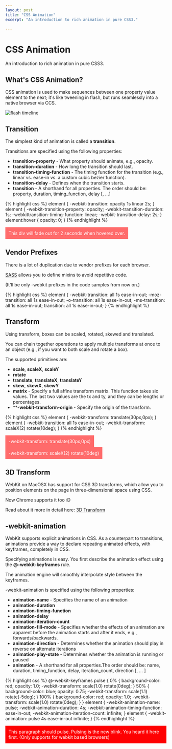 ```yaml
---
layout: post
title: "CSS Animation"
excerpt: "An introduction to rich animation in pure CSS3."

---
```


<style type="text/css">
.example {
	padding: 10px;
	background: #FF6B6B;
	color: #FFF;
	display: inline-block;
}
</style>

# CSS Animation

An introduction to rich animation in pure CSS3.

## What's CSS Animation?

CSS animation is used to make sequences between one property value element to the next; 
it's like tweening in flash, but runs seamlessly into a native browser via CCS.

![flash timeline](http://ne-zu.com/work/crd/CSSAnimation/assets/sec1_flash.png "Flash Timeline")

## Transition

The simplest kind of animation is called a **transition**.

Transitions are specified using the following properties:

- **transition-property** - What property should animate, e.g., opacity.
- **transition-duration** - How long the transition should last.
- **transition-timing-function** - The timing function for the transition (e.g., linear vs. ease-in vs. a custom cubic bezier function).
- **transition-delay** - Defines when the transition starts.
- **transition** - A shorthand for all properties. The order should be: property, duration, timing_function, delay [, ...]

{% highlight css %}
element {
  -webkit-transition: opacity 1s linear 2s;
}
element {
  -webkit-transition-property: opacity;
  -webkit-transition-duration: 1s;
  -webkittransition-timing-function: linear;
  -webkit-transition-delay: 2s;
}
element:hover {
  opacity: 0;
}
{% endhighlight %}

<style type="text/css">
#example-one {
  -webkit-transition: opacity 1s linear 2s;
  -moz-transition: opacity 1s linear 2s;
  -o-transition: opacity 1s linear 2s;
  -ms-transition: opacity 1s linear 2s;
  transition: opacity 1s linear 2s;
}
#example-one:hover {
	opacity: 0;
}
</style>
<div id="example-one" class="example">
	This div will fade out for 2 seconds when hovered over.
</div>

## Vendor Prefixes

There is a lot of duplication due to vendor prefixes for each browser.

[SASS](http://sass-lang.com/) allows you to define mixins to avoid repetitive code.

(It'll be only -webkit prefixes in the code samples from now on.)

{% highlight css %}
element {
  -webkit-transition: all 1s ease-in-out;
  -moz-transition: all 1s ease-in-out;
  -o-transition: all 1s ease-in-out;
  -ms-transition: all 1s ease-in-out;
  transition: all 1s ease-in-out;
}
{% endhighlight %}

## Transform

Using transform, boxes can be scaled, rotated, skewed and translated.

You can chain together operations to apply multiple transforms at once to an object (e.g., if you want to both scale and rotate a box).

The supported primitives are:

- **scale**, **scaleX**, **scaleY**
- **rotate**
- **translate**, **translateX**, **translateY**
- **skew**, **skewX**, **skewY**
- **matrix** - Specify a full affine transform matrix. This function takes six values. The last two values are the tx and ty, and they can be lengths or percentages.
- ****-webkit-transform-origin** - Specify the origin of the transform.

{% highlight css %}
element {
  -webkit-transform: translate(30px,0px);
}
element {
  -webkit-transition: all 1s ease-in-out;
  -webkit-transform: scaleX(2) rotate(10deg);
}
{% endhighlight %}

<style type="text/css">
#example-two:hover {
	-webkit-transform: translate(30px, 0px);
	-moz-transform: translate(30px, 0px);
	-o-transform: translate(30px, 0px);
	-ms-transform: translate(30px, 0px);
	transform: translate(30px, 0px);
}
</style>
<div id="example-two" class="example">
	-webkit-transform: translate(30px,0px)
</div>

<style type="text/css">
#example-three {
	-webkit-transition: all 1s ease-in-out 0s;
	-moz-transition: all 1s ease-in-out 0s;
	-o-transition: all 1s ease-in-out 0s;
	-ms-transition: all 1s ease-in-out 0s;
	transition: all 1s ease-in-out 0s;
}
#example-three:hover {
	-webkit-transform: scaleX(2) rotate(10deg);
  -moz-transform: scaleX(2) rotate(10deg);
  -o-transform: scaleX(2) rotate(10deg);
  -ms-transform: scaleX(2) rotate(10deg);
  transform: scaleX(2) rotate(10deg);
}
</style>
<div id="example-three" class="example">
	-webkit-transform: scaleX(2) rotate(10deg)
</div>

## 3D Transform

WebKit on MacOSX has support for CSS 3D transforms, which allow you to position elements on the page in three-dimensional space using CSS.

Now Chrome supports it too :D

Read about it more in detail here: [3D Transform](http://www.webkit.org/blog/386/3d-transforms/)

## -webkit-animation

WebKit supports explicit animations in CSS. As a counterpart to transitions, animations provide a way to declare repeating animated effects, with keyframes, completely in CSS.

Specifying animations is easy. You first describe the animation effect using the **@-webkit-keyframes** rule.

The animation engine will smoothly interpolate style between the keyframes.

-webkit-animation is specified using the following properties:

- **animation-name** - Specifies the name of an animation
- **animation-duration**
- **animation-timing-function**
- **animation-delay**
- **animation-iteration-count**
- **animation-fill-mode** - Specifies whether the effects of an animation are apparent before the animation starts and after it ends, e.g., forwards/backwards.
- **animation-direction** - Determines whether the animation should play in reverse on alternate iterations
- **animation-play-state** - Determines whether the animation is running or paused
- **animation** - A shorthand for all properties.The order should be: name, duration, timing_function, delay, iteration_count, direction [, ... ]

{% highlight css %}
@-webkit-keyframes pulse {
  0% {
    background-color: red;
    opacity: 1.0;
    -webkit-transform: scale(1.0) rotate(0deg);
  }
  50% {
    background-color: blue;
    opacity: 0.75;
    -webkit-transform: scale(1.1) rotate(-5deg);
  }
  100% {
    background-color: red;
    opacity: 1.0;
    -webkit-transform: scale(1.0) rotate(0deg);
  }
}
element {
  -webkit-animation-name: pulse;
  -webkit-animation-duration: 4s;
  -webkit-animation-timing-function: ease-in-out;
  -webkit-animation-iteration-count: infinite;
}
element {
  -webkit-animation: pulse 4s ease-in-out infinite;
}
{% endhighlight %}

<style type="text/css">
@-webkit-keyframes pulse {
  0% {
    background-color: red;
    opacity: 1.0;
    -webkit-transform: scale(1) rotate(0deg);
  }

  50% {
    background-color: blue;
    opacity: 0.75;
    -webkit-transform: scale(1.1) rotate(-5deg);
  }

  100% {
    background-color: red;
    opacity: 1.0;
    -webkit-transform: scale(1) rotate(0deg);
  }
}
#example-four {
	-webkit-animation: pulse 4s ease-in-out infinite;
	color: white;
	background: red;
}
</style>
<div id="example-four" class="example">
	This paragraph should pulse. Pulsing is the new blink. You heard it here first. (Only supports for webkit based browsers)
</div>